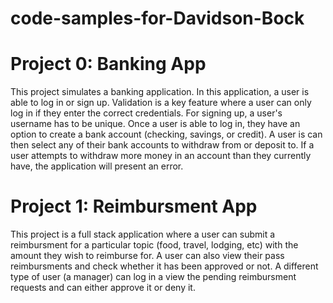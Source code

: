 # code-samples-for-Davidson-Bock

# Project 0: Banking App
This project simulates a banking application. In this application, a user is able to log in or sign up. Validation is a key feature where a user can only log in if they enter the correct credentials. For signing up, a user's username has to be unique. Once a user is able to log in, they have an option to create a bank account (checking, savings, or credit). A user is can then select any of their bank accounts to withdraw from or deposit to. If a user attempts to withdraw more money in an account than they currently have, the application will present an error.

# Project 1: Reimbursment App
This project is a full stack application where a user can submit a reimbursment for a particular topic (food, travel, lodging, etc) with the amount they wish to reimburse for. A user can also view their pass reimbursments and check whether it has been approved or not. A different type of user (a manager) can log in a view the pending reimbursment requests and can either approve it or deny it.

